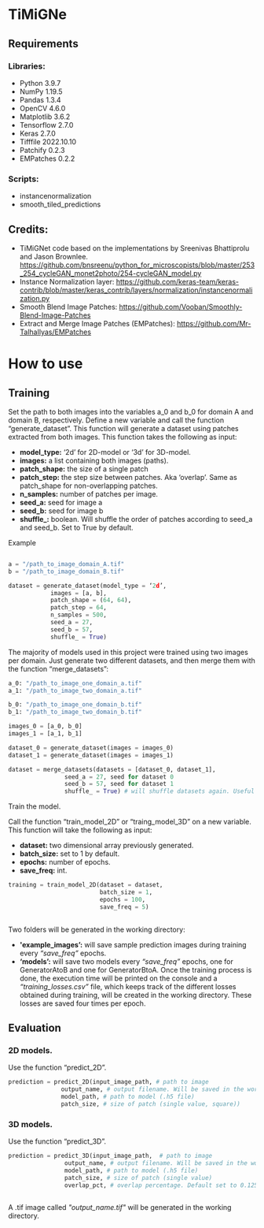 # TiMiGNe
## Requirements
### Libraries:
* Python 3.9.7
* NumPy 1.19.5
* Pandas 1.3.4
* OpenCV 4.6.0
* Matplotlib 3.6.2
* Tensorflow 2.7.0
* Keras 2.7.0
* Tifffile 2022.10.10
* Patchify 0.2.3
* EMPatches 0.2.2


### Scripts:
* instancenormalization
* smooth_tiled_predictions

## Credits:
* TiMiGNet code based on the implementations by Sreenivas Bhattiprolu and Jason Brownlee. https://github.com/bnsreenu/python_for_microscopists/blob/master/253_254_cycleGAN_monet2photo/254-cycleGAN_model.py
* Instance Normalization layer: https://github.com/keras-team/keras-contrib/blob/master/keras_contrib/layers/normalization/instancenormalization.py
* Smooth Blend Image Patches: https://github.com/Vooban/Smoothly-Blend-Image-Patches
* Extract and Merge Image Patches (EMPatches): https://github.com/Mr-TalhaIlyas/EMPatches

# How to use

## Training


Set the path to both images into the variables a_0 and b_0 for domain A and domain B, respectively. Define a new variable and call the function “generate_dataset”. This function will generate a dataset using patches extracted from both images. This function takes the following as input:
* **model_type:** ‘2d’ for 2D-model or ‘3d’ for 3D-model.
* **images:** a list containing both images (paths).
* **patch_shape:** the size of a single patch 
* **patch_step:** the step size between patches. Aka ‘overlap’. Same as patch_shape for non-overlapping patches.
* **n_samples:** number of patches per image.
* **seed_a:** seed for image a
* **seed_b:** seed for image b
* **shuffle_:** boolean. Will shuffle the order of patches according to seed_a and seed_b. Set to True by default. 

Example
```python

a = "/path_to_image_domain_A.tif"
b = "/path_to_image_domain_B.tif"

dataset = generate_dataset(model_type = ‘2d’,
			images = [a, b],
			patch_shape = (64, 64),
			patch_step = 64,
			n_samples = 500, 
			seed_a = 27,
			seed_b = 57,
			shuffle_ = True)
```

The majority of models used in this project were trained using two images per domain. Just generate two different datasets, and then merge them with the function “merge_datasets”:

```python
a_0: "/path_to_image_one_domain_a.tif"
a_1: "/path_to_image_two_domain_a.tif"

b_0: "/path_to_image_one_domain_b.tif"
b_1: "/path_to_image_two_domain_b.tif"

images_0 = [a_0, b_0]
images_1 = [a_1, b_1]

dataset_0 = generate_dataset(images = images_0)
dataset_1 = generate_dataset(images = images_1)

dataset = merge_datasets(datasets = [dataset_0, dataset_1],
				seed_a = 27, seed for dataset 0
				seed_b = 57, seed for dataset 1
				shuffle_ = True) # will shuffle datasets again. Useful if images are paired.
```


Train the model.

Call the function “train_model_2D” or “traing_model_3D” on a new variable. This function will take the following as input:
* **dataset:** two dimensional array previously generated.
* **batch_size:** set to 1 by default.
* **epochs:** number of epochs.
* **save_freq:** int.

```python
training = train_model_2D(dataset = dataset,
                          batch_size = 1,
                          epochs = 100,
                          save_freq = 5)
                        
```
Two folders will be generated in the working directory:
* **'example_images’:** will save sample prediction images during training every *“save_freq”* epochs. 
* **‘models’:** will save two models every *“save_freq”* epochs, one for GeneratorAtoB and one for GeneratorBtoA. 
Once the training process is done, the execution time will be printed on the console and a *“training_losses.csv”* file, which keeps track of the different losses obtained during training, will be created in the working directory. These losses are saved four times per epoch. 


## Evaluation

### 2D models. 

Use the function “predict_2D”.

```python
prediction = predict_2D(input_image_path, # path to image
			   output_name, # output filename. Will be saved in the working directory.
			   model_path, # path to model (.h5 file)
			   patch_size, # size of patch (single value, square))
```

### 3D models. 

Use the function “predict_3D”.

```python
prediction = predict_3D(input_image_path,  # path to image
			    output_name, # output filename. Will be saved in the working directory.
	 		    model_path, # path to model (.h5 file)
			    patch_size, # size of patch (single value)
			    overlap_pct, # overlap percentage. Default set to 0.125 for 8 pix overlap for patch size 64.)
          
 ```
A .tif image called *"output_name.tif"* will be generated in the working directory.
